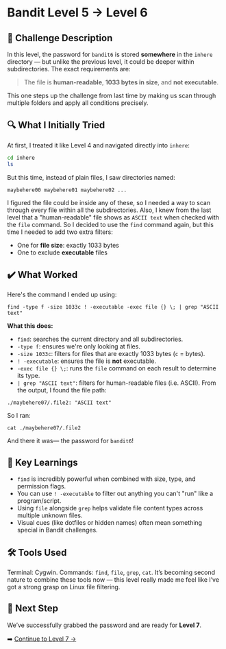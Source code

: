 # Bandit Level 5 → Level 6

## 📝 Challenge Description 
In this level, the password for `bandit6` is stored **somewhere** in the `inhere` directory — but unlike the previous level, it could be deeper within subdirectories. The exact requirements are:

> The file is **human-readable**, **1033 bytes in size**, and **not executable**.

This one steps up the challenge from last time by making us scan through multiple folders and apply all conditions precisely.



## 🔍 What I Initially Tried 
At first, I treated it like Level 4 and navigated directly into `inhere`:
```bash
cd inhere
ls
```
But this time, instead of plain files, I saw directories named:
```
maybehere00 maybehere01 maybehere02 ...
```
I figured the file could be inside any of these, so I needed a way to scan through every file within all the subdirectories. 
Also, I knew from the last level that a "human-readable" file shows as `ASCII text` when checked with the `file` command. 
So I decided to use the `find` command again, but this time I needed to add two extra filters:
- One for **file size**: exactly 1033 bytes
- One to exclude **executable** files

## ✔️ What Worked
Here's the command I ended up using:
```
find -type f -size 1033c ! -executable -exec file {} \; | grep "ASCII text"
```
**What this does:**
- `find`: searches the current directory and all subdirectories.
- `-type f`: ensures we're only looking at files.
- `-size 1033c`: filters for files that are exactly 1033 bytes (`c` = bytes).
- `! -executable`: ensures the file is **not** executable.
- `-exec file {} \;`: runs the `file` command on each result to determine its type.
- `| grep "ASCII text"`: filters for human-readable files (i.e. ASCII).
From the output, I found the file path:
```
./maybehere07/.file2: "ASCII text"
```
So I ran:
```
cat ./maybehere07/.file2
```
And there it was— the password for `bandit6`!

## 🧠 Key Learnings
- `find` is incredibly powerful when combined with size, type, and permission flags.
- You can use `! -executable` to filter out anything you can't "run" like a program/script.
- Using `file` alongside `grep` helps validate file content types across multiple unknown files.
- Visual cues (like dotfiles or hidden names) often mean something special in Bandit challenges.

## 🛠️ Tools Used 
Terminal: Cygwin.
Commands: `find`, `file`, `grep`, `cat`. 
It’s becoming second nature to combine these tools now — this level really made me feel like I’ve got a strong grasp on Linux file filtering.

## 🔐 Next Step
We’ve successfully grabbed the password and are ready for **Level 7**. 

➡️ [Continue to Level 7 →](level7.md)

